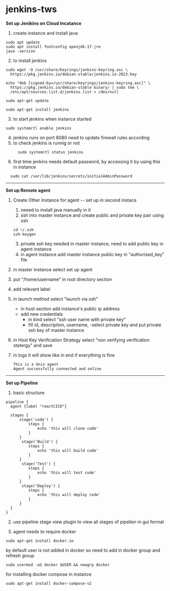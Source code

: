 # jenkins-tws
**Set up Jenikins on Cloud Incatance**

1. create instance and install java:

```
sudo apt update
sudo apt install fontconfig openjdk-17-jre
java -version
```

2. to install jenkins
```
sudo wget -O /usr/share/keyrings/jenkins-keyring.asc \
  https://pkg.jenkins.io/debian-stable/jenkins.io-2023.key

echo "deb [signed-by=/usr/share/keyrings/jenkins-keyring.asc]" \
  https://pkg.jenkins.io/debian-stable binary/ | sudo tee \
  /etc/apt/sources.list.d/jenkins.list > /dev/null

sudo apt-get update

sudo apt-get install jenkins
```

3. to start jenkins when instance started
```
sudo systemctl enable jenkins
```

4. jenkins runs on port 8080 need to update firewall rules according
5. to check jenkins is runnig or not
   ```
     sudo systemctl status jenkins
    ```
7. first time jenkins needs default password, by accessing it by using this in instance 
 ```
   sudo cat /var/lib/jenkins/secrets/initialAdminPassword
```
---

**Set up Remote agent**

1. Create Other Instance for agent
   -- set up in second instace
   1. neeed to install java manually in it
   2. ssh into master instance and create public and private key pair using ssh
    ```
    cd ~/.ssh
    ssh-keygen
    ```
    3. private ssh key needed in master instance, need to add public key in agent instance
    4. in agent instance add master instance public key in "authorised_key" file 

2. in master instance select set up agent
3. put "/home/username" in root directory section
4. add relevant label
5. in launch method select "launch via ssh"
    - in host section add instance's public ip address
    - add new credentials
       - in kind select "ssh user name with private key"
       - fill id, description, username,
       -select private key and put private ssh key of master instance
6. in Host Key Verification Strategy select "non verifying verification statergy" and save
7. in logs it will show like in end if everything is fine
     ```
    This is a Unix agent
    Agent successfully connected and online
    ```
---
**Set up Pipeline**

1. basic structure
  ```
pipeline {
    agent {label "reactCICD"}

    stages {
        stage('code') {
            steps {
                echo 'this will clone code'
            }
        }
         stage('Build') {
            steps {
                echo 'this will build code'
            }
        }
         stage('Test') {
            steps {
                echo 'this will test code'
            }
        }
         stage('Deploy') {
            steps {
                echo 'this will deploy code'
            }
        }
    }
}
```

2. use pipeline stage view plugin to view all stages of pipelien in gui format
  
3. agent needs to require docker
```
sudo apt-get install docker.io
```

by default user is not added in docker so need to add in docker group and refresh group
```
sudo usermod -aG docker $USER && newgrp docker
```

for installing docker compose in instance
```
sudo apt-get install docker-compose-v2
```




   
